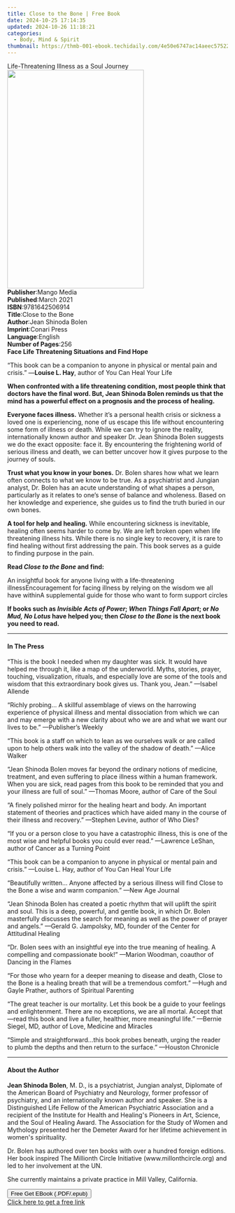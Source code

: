 ```yaml
---
title: Close to the Bone | Free Book
date: 2024-10-25 17:14:35
updated: 2024-10-26 11:18:21
categories:
  - Body, Mind & Spirit
thumbnail: https://thmb-001-ebook.techidaily.com/4e50e6747ac14aeec57522e7734d5f4cbdb0a51dfa066c2fa86f01c134efd783.jpg
---
```

<main id="book-container">
  <div class="flex flex-col">
    <div class="book-brief flex-1 py-6 px-4 sm:p-6 md:py-10 md:px-8">
      <!-- brief-->
      <div class="book-brief-main">
        Life-Threatening Illness as a Soul Journey
      </div>
    </div>
    <div
      class="book-meta-info flex-1 grid gap-4 col-start-1 col-end-3 row-start-1 sm:mb-6 sm:grid-cols-4 lg:gap-6 lg:col-start-2 lg:row-end-6 lg:row-span-6 lg:mb-0"
    >
      <div
        class="book-meta-info-left place-content-center mt-4 p-4 text-sm leading-6 col-start-2 col-span-2 dark:text-slate-400"
      >
        <img
          class="w-full h-500 object-cover rounded-lg sm:h-255 sm:col-span-2 lg:col-span-full"
          src="https://img-001-ebook.techidaily.com/d21fd536323a4ffc747ffcb2e6d86e8754c0770801e0a7627af05db478badb99.jpg"
          alt=""
          width="312"
          height="500"
        />
      </div>
      <div
        class="book-meta-info-right mt-2 col-start-1 row-start-2 col-span-3 self-center"
      >
        <!-- meta data  -->
        <div class="flex flex-col px-4 md:px-8">
          <div class="flex-1">
            <strong>Publisher</strong>:<span class="px-2">Mango Media</span>
          </div>
          <div class="flex-1">
            <strong>Published</strong>:<span class="px-2">March 2021</span>
          </div>
          <div class="flex-1">
            <strong>ISBN</strong>:<span class="px-2">9781642506914</span>
          </div>
          <div class="flex-1">
            <strong>Title</strong>:<span class="px-2">Close to the Bone</span>
          </div>
          <div class="flex-1">
            <strong>Author</strong>:<span class="px-2">Jean Shinoda Bolen</span>
          </div>
          <div class="flex-1">
            <strong>Imprint</strong>:<span class="px-2">Conari Press</span>
          </div>
          <div class="flex-1">
            <strong>Language</strong>:<span class="px-2">English</span>
          </div>
          <div class="flex-1">
            <strong>Number of Pages</strong>:<span class="px-2">256</span>
          </div>
        </div>
      </div>
    </div>
    <div class="book-description flex-1 py-6 px-4 sm:p-6 md:py-10 md:px-8">
      <div class="book-description-main">
        <div accordion-content="" id="description">
          <b>Face Life Threatening Situations and Find Hope</b>
          <p>
            “This book can be a companion to anyone in physical or mental pain
            and crisis.” —<b>Louise L. Hay</b>, author of You Can Heal Your Life
          </p>
          <p>
            <b
              >When confronted with a life threatening condition, most people
              think that doctors have the final word. But, Jean Shinoda Bolen
              reminds us that the mind has a powerful effect on a prognosis and
              the process of healing.</b
            >
          </p>
          <p>
            <b>Everyone faces illness.</b> Whether it’s a personal health crisis
            or sickness a loved one is experiencing, none of us escape this life
            without encountering some form of illness or death. While we can try
            to ignore the reality, internationally known author and speaker Dr.
            Jean Shinoda Bolen suggests we do the exact opposite: face it. By
            encountering the frightening world of serious illness and death, we
            can better uncover how it gives purpose to the journey of souls.
          </p>
          <p>
            <b>Trust what you know in your bones.</b> Dr. Bolen shares how what
            we learn often connects to what we know to be true. As a
            psychiatrist and Jungian analyst, Dr. Bolen has an acute
            understanding of what shapes a person, particularly as it relates to
            one’s sense of balance and wholeness. Based on her knowledge and
            experience, she guides us to find the truth buried in our own bones.
          </p>
          <p>
            <b>A tool for help and healing.</b> While encountering sickness is
            inevitable, healing often seems harder to come by. We are left
            broken open when life threatening illness hits. While there is no
            single key to recovery, it is rare to find healing without first
            addressing the pain. This book serves as a guide to finding purpose
            in the pain.
          </p>
          <p>
            <b>Read <i>Close to the Bone </i>and find:</b>
          </p>
          An insightful book for anyone living with a life-threatening
          illnessEncouragement for facing illness by relying on the wisdom we
          all have withinA supplemental guide for those who want to form support
          circles
          <p></p>
          <p>
            <b
              >If books such as <i>Invisible Acts of Power</i>;
              <i>When Things Fall Apart</i>; or <i>No Mud, No Lotus</i> have
              helped you; then <i>Close to the Bone </i>is the next book you
              need to read.</b
            >
          </p>
        </div>
        <div class="accordion-fader"></div>
      </div>
    </div>
    <div class="book-excerpts flex-1 py-6 px-4 sm:p-6 md:py-10 md:px-8">
      <!-- excerpts-->
      <div class="book-excerpts-main">
        <hr />
        <h4 class="placeholder placeholder-heading">
          <span>In The Press</span>
        </h4>
        <p></p>
        <p>
          “This is the book I needed when my daughter was sick. It would have
          helped me through it, like a map of the underworld. Myths, stories,
          prayer, touching, visualization, rituals, and especially love are some
          of the tools and wisdom that this extraordinary book gives us. Thank
          you, Jean.” —Isabel Allende
        </p>
        <p>
          “Richly probing… A skillful assemblage of views on the harrowing
          experience of physical illness and mental dissociation from which we
          can and may emerge with a new clarity about who we are and what we
          want our lives to be.” —Publisher’s Weekly
        </p>
        <p>
          “This book is a staff on which to lean as we ourselves walk or are
          called upon to help others walk into the valley of the shadow of
          death.” —Alice Walker
        </p>
        <p>
          “Jean Shinoda Bolen moves far beyond the ordinary notions of medicine,
          treatment, and even suffering to place illness within a human
          framework. When you are sick, read pages from this book to be reminded
          that you and your illness are full of soul.” —Thomas Moore, author of
          Care of the Soul
        </p>
        <p>
          “A finely polished mirror for the healing heart and body. An important
          statement of theories and practices which have aided many in the
          course of their illness and recovery.” —Stephen Levine, author of Who
          Dies?
        </p>
        <p>
          “If you or a person close to you have a catastrophic illness, this is
          one of the most wise and helpful books you could ever read.” —Lawrence
          LeShan, author of Cancer as a Turning Point
        </p>
        <p>
          “This book can be a companion to anyone in physical or mental pain and
          crisis.” —Louise L. Hay, author of You Can Heal Your Life
        </p>
        <p>
          “Beautifully written… Anyone affected by a serious illness will find
          Close to the Bone a wise and warm companion.” —New Age Journal
        </p>
        <p>
          “Jean Shinoda Bolen has created a poetic rhythm that will uplift the
          spirit and soul. This is a deep, powerful, and gentle book, in which
          Dr. Bolen masterfully discusses the search for meaning as well as the
          power of prayer and angels.” —Gerald G. Jampolsky, MD, founder of the
          Center for Attitudinal Healing
        </p>
        <p>
          “Dr. Bolen sees with an insightful eye into the true meaning of
          healing. A compelling and compassionate book!” —Marion Woodman,
          coauthor of Dancing in the Flames
        </p>
        <p>
          “For those who yearn for a deeper meaning to disease and death, Close
          to the Bone is a healing breath that will be a tremendous comfort.”
          —Hugh and Gayle Prather, authors of Spiritual Parenting
        </p>
        <p>
          “The great teacher is our mortality. Let this book be a guide to your
          feelings and enlightenment. There are no exceptions, we are all
          mortal. Accept that —read this book and live a fuller, healthier, more
          meaningful life.” —Bernie Siegel, MD, author of Love, Medicine and
          Miracles
        </p>
        <p>
          “Simple and straightforward…this book probes beneath, urging the
          reader to plumb the depths and then return to the surface.” —Houston
          Chronicle
        </p>
        <p></p>
      </div>
    </div>
    <div class="book-about-author flex-1 py-6 px-4 sm:p-6 md:py-10 md:px-8">
      <!-- about author-->
      <div class="book-main-author-main">
        <hr />
        <h4 class="placeholder placeholder-heading">
          <span>About the Author</span>
        </h4>
        <p></p>
        <p>
          <b>Jean Shinoda Bolen</b>, M. D., is a psychiatrist, Jungian analyst,
          Diplomate of the American Board of Psychiatry and Neurology, former
          professor of psychiatry, and an internationally known author and
          speaker. She is a Distinguished Life Fellow of the American
          Psychiatric Association and a recipient of the Institute for Health
          and Healing's Pioneers in Art, Science, and the Soul of Healing Award.
          The Association for the Study of Women and Mythology presented her the
          Demeter Award for her lifetime achievement in women's spirituality.
        </p>
        <p>
          Dr. Bolen has authored over ten books with over a hundred foreign
          editions. Her book inspired The Millionth Circle Initiative
          (www.millonthcircle.org) and led to her involvement at the UN.
        </p>
        <p>
          She currently maintains a private practice in Mill Valley, California.
        </p>
        <p></p>
      </div>
    </div>
    <div class="book-free-get flex-1 py-6 px-4 sm:p-6 md:py-10 md:px-8">
      <button
        id="btn-free-get"
        class="bg-blue-500 hover:bg-blue-700 text-white font-bold py-2 px-4 rounded"
      >
        Free Get EBook (.PDF/.epub)
      </button>
      <div id="countdown-display" class="px-2 text-lg mt-2"></div>
      <a
        id="free-link"
        class="hidden bg-blue-500 hover:bg-blue-700 text-white font-bold py-2 px-4 rounded"
        href="https://www.ebooks.com/en-us/book/210710302/close-to-the-bone/jean-shinoda-bolen/"
        target="_blank"
        >Click here to get a free link</a
      >
    </div>
    <script>
      let countdownTime = 0;
      let countdownInterval = null;
      document
        .getElementById('btn-free-get')
        .addEventListener('click', startCountdown);
      function startCountdown() {
        countdownTime = new Date().getTime() + 60000 * 3;
        countdownInterval = setInterval(updateCountdown, 1000);
        document.getElementById('btn-free-get').disabled = true;
        document
          .getElementById('btn-free-get')
          .classList.add('bg-gray-500', 'cursor-not-allowed');
      }
      function updateCountdown() {
        let currentTime = new Date().getTime();
        let timeLeft = countdownTime - currentTime;
        let secondsLeft = Math.floor(timeLeft / 1000);
        document.getElementById('countdown-display').innerHTML =
          `Remaining time: ${secondsLeft} seconds.`;
        if (secondsLeft <= 0) {
          clearInterval(countdownInterval);
          document.getElementById('btn-free-get').classList.add('hidden');
          document.getElementById('free-link').classList.remove('hidden');
          document.getElementById('countdown-display').innerHTML = '';
        }
      }
    </script>
  </div>
</main>

